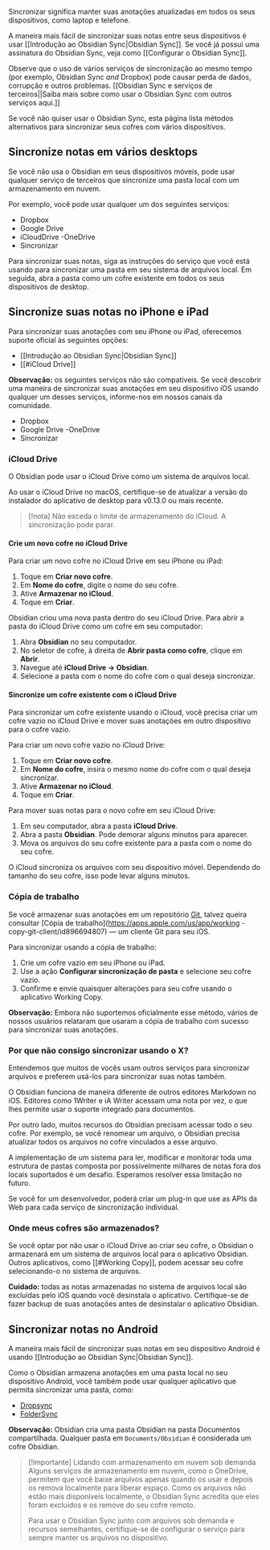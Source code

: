 Sincronizar significa manter suas anotações atualizadas em todos os seus dispositivos, como laptop e telefone.

A maneira mais fácil de sincronizar suas notas entre seus dispositivos é usar [[Introdução ao Obsidian Sync|Obsidian Sync]]. Se você já possui uma assinatura do Obsidian Sync, veja como [[Configurar o Obsidian Sync]].

Observe que o uso de vários serviços de sincronização ao mesmo tempo (por exemplo, Obsidian Sync _and_ Dropbox) pode causar perda de dados, corrupção e outros problemas. [[Obsidian Sync e serviços de terceiros||Saiba mais sobre como usar o Obsidian Sync com outros serviços aqui.]]

Se você não quiser usar o Obsidian Sync, esta página lista métodos alternativos para sincronizar seus cofres com vários dispositivos.

## Sincronize notas em vários desktops

Se você não usa o Obsidian em seus dispositivos móveis, pode usar qualquer serviço de terceiros que sincronize uma pasta local com um armazenamento em nuvem.

Por exemplo, você pode usar qualquer um dos seguintes serviços:

- Dropbox
- Google Drive
- iCloudDrive
-OneDrive
- Sincronizar

Para sincronizar suas notas, siga as instruções do serviço que você está usando para sincronizar uma pasta em seu sistema de arquivos local. Em seguida, abra a pasta como um cofre existente em todos os seus dispositivos de desktop.

## Sincronize suas notas no iPhone e iPad

Para sincronizar suas anotações com seu iPhone ou iPad, oferecemos suporte oficial às seguintes opções:

- [[Introdução ao Obsidian Sync|Obsidian Sync]]
- [[#iCloud Drive]]

**Observação:** os seguintes serviços não são compatíveis. Se você descobrir uma maneira de sincronizar suas anotações em seu dispositivo iOS usando qualquer um desses serviços, informe-nos em nossos canais da comunidade.

- Dropbox
- Google Drive
-OneDrive
- Sincronizar

### iCloud Drive

O Obsidian pode usar o iCloud Drive como um sistema de arquivos local.

Ao usar o iCloud Drive no macOS, certifique-se de atualizar a versão do instalador do aplicativo de desktop para v0.13.0 ou mais recente.

> [!nota]
> Não exceda o limite de armazenamento do iCloud. A sincronização pode parar.

#### Crie um novo cofre no iCloud Drive

Para criar um novo cofre no iCloud Drive em seu iPhone ou iPad:

1. Toque em **Criar novo cofre**.
2. Em **Nome do cofre**, digite o nome do seu cofre.
3. Ative **Armazenar no iCloud**.
4. Toque em **Criar**.

Obsidian criou uma nova pasta dentro do seu iCloud Drive. Para abrir a pasta do iCloud Drive como um cofre em seu computador:

1. Abra **Obsidian** no seu computador.
2. No seletor de cofre, à direita de **Abrir pasta como cofre**, clique em **Abrir**.
3. Navegue até **iCloud Drive → Obsidian**.
4. Selecione a pasta com o nome do cofre com o qual deseja sincronizar.

#### Sincronize um cofre existente com o iCloud Drive

Para sincronizar um cofre existente usando o iCloud, você precisa criar um cofre vazio no iCloud Drive e mover suas anotações em outro dispositivo para o cofre vazio.

Para criar um novo cofre vazio no iCloud Drive:

1. Toque em **Criar novo cofre**.
2. Em **Nome do cofre**, insira o mesmo nome do cofre com o qual deseja sincronizar.
3. Ative **Armazenar no iCloud**.
4. Toque em **Criar**.

Para mover suas notas para o novo cofre em seu iCloud Drive:

1. Em seu computador, abra a pasta **iCloud Drive**.
2. Abra a pasta **Obsidian**. Pode demorar alguns minutos para aparecer.
3. Mova os arquivos do seu cofre existente para a pasta com o nome do seu cofre.

O iCloud sincroniza os arquivos com seu dispositivo móvel. Dependendo do tamanho do seu cofre, isso pode levar alguns minutos.

### Cópia de trabalho

Se você armazenar suas anotações em um repositório [Git](https://git-scm.com/), talvez queira consultar [Cópia de trabalho](https://apps.apple.com/us/app/working -copy-git-client/id896694807) — um cliente Git para seu iOS.

Para sincronizar usando a cópia de trabalho:

1. Crie um cofre vazio em seu iPhone ou iPad.
2. Use a ação **Configurar sincronização de pasta** e selecione seu cofre vazio.
3. Confirme e envie quaisquer alterações para seu cofre usando o aplicativo Working Copy.

**Observação:** Embora não suportemos oficialmente esse método, vários de nossos usuários relataram que usaram a cópia de trabalho com sucesso para sincronizar suas anotações.

### Por que não consigo sincronizar usando o X?

Entendemos que muitos de vocês usam outros serviços para sincronizar arquivos e preferem usá-los para sincronizar suas notas também.

O Obsidian funciona de maneira diferente de outros editores Markdown no iOS. Editores como 1Writer e iA Writer acessam uma nota por vez, o que lhes permite usar o suporte integrado para documentos.

Por outro lado, muitos recursos do Obsidian precisam acessar todo o seu cofre. Por exemplo, se você renomear um arquivo, o Obsidian precisa atualizar todos os arquivos no cofre vinculados a esse arquivo.

A implementação de um sistema para ler, modificar e monitorar toda uma estrutura de pastas composta por possivelmente milhares de notas fora dos locais suportados é um desafio. Esperamos resolver essa limitação no futuro.

Se você for um desenvolvedor, poderá criar um plug-in que use as APIs da Web para cada serviço de sincronização individual.

### Onde meus cofres são armazenados?

Se você optar por não usar o iCloud Drive ao criar seu cofre, o Obsidian o armazenará em um sistema de arquivos local para o aplicativo Obsidian. Outros aplicativos, como [[#Working Copy]], podem acessar seu cofre selecionando-o no sistema de arquivos.

**Cuidado:** todas as notas armazenadas no sistema de arquivos local são excluídas pelo iOS quando você desinstala o aplicativo. Certifique-se de fazer backup de suas anotações antes de desinstalar o aplicativo Obsidian.

## Sincronizar notas no Android

A maneira mais fácil de sincronizar suas notas em seu dispositivo Android é usando [[Introdução ao Obsidian Sync|Obsidian Sync]].

Como o Obsidian armazena anotações em uma pasta local no seu dispositivo Android, você também pode usar qualquer aplicativo que permita sincronizar uma pasta, como:

- [Dropsync](https://play.google.com/store/apps/details?id=com.ttxapps.dropsync)
- [FolderSync](https://play.google.com/store/apps/details?id=dk.tacit.android.foldersync.lite)

**Observação:** Obsidian cria uma pasta Obsidian na pasta Documentos compartilhada. Qualquer pasta em `Documents/Obsidian` é considerada um cofre Obsidian.

> [!importante] Lidando com armazenamento em nuvem sob demanda
> Alguns serviços de armazenamento em nuvem, como o OneDrive, permitem que você baixe arquivos apenas quando os usar e depois os remova localmente para liberar espaço. Como os arquivos não estão mais disponíveis localmente, o Obsidian Sync acredita que eles foram excluídos e os remove do seu cofre remoto.
>
> Para usar o Obsidian Sync junto com arquivos sob demanda e recursos semelhantes, certifique-se de configurar o serviço para sempre manter os arquivos no dispositivo.